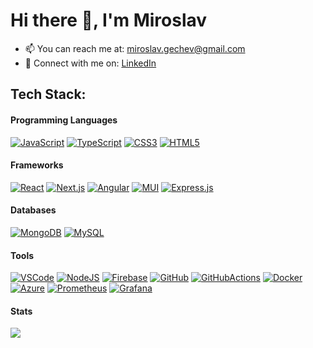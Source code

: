 # Hi there 👋, I'm Miroslav

- 📫 You can reach me at: miroslav.gechev@gmail.com
- 💬 Connect with me on: [LinkedIn](https://www.linkedin.com/in/gechev/)
<!-- - 🔭 Check my resume: [Resume](https://1drv.ms/b/s!AtOFVfabjyWlgagCvXThWVw5vuKYhA?e=J9D8ld) -->

## <!-- 💻 -->Tech Stack:

#### Programming Languages

[![JavaScript](https://skillicons.dev/icons?i=js)](https://javascript.com/)
[![TypeScript](https://skillicons.dev/icons?i=ts)](https://typescriptlang.org/)
[![CSS3](https://skillicons.dev/icons?i=css)](https://www.w3.org/Style/CSS/Overview.en.html)
[![HTML5](https://skillicons.dev/icons?i=html)](https://html.spec.whatwg.org/multipage/)

<!--
[![JavaScript](https://img.shields.io/badge/javascript-%23323330.svg?style=for-the-badge&logo=javascript&logoColor=%23F7DF1E)](https://javascript.com/)
[![TypeScript](https://img.shields.io/badge/typescript-%23007ACC.svg?style=for-the-badge&logo=typescript&logoColor=white)](https://typescriptlang.org/)
[![CSS3](https://img.shields.io/badge/css3-%231572B6.svg?style=for-the-badge&logo=css3&logoColor=white)](https://www.w3.org/Style/CSS/Overview.en.html)
[![HTML5](https://img.shields.io/badge/html5-%23E34F26.svg?style=for-the-badge&logo=html5&logoColor=white)](https://html.spec.whatwg.org/multipage/)
-->

#### Frameworks

[![React](https://skillicons.dev/icons?i=react)](https://react.dev/)
[![Next.js](https://skillicons.dev/icons?i=nextjs)](https://nextjs.org/)
[![Angular](https://skillicons.dev/icons?i=angular)](https://angular.io/)
[![MUI](https://skillicons.dev/icons?i=materialui)](https://mui.com/material-ui/)
[![Express.js](https://skillicons.dev/icons?i=express)](https://expressjs.com/)

#### Databases

[![MongoDB](https://skillicons.dev/icons?i=mongodb)](https://www.mongodb.com/)
[![MySQL](https://skillicons.dev/icons?i=mysql)](https://www.mysql.com/)

#### Tools
[![VSCode](https://skillicons.dev/icons?i=vscode)](https://code.visualstudio.com/)
[![NodeJS](https://skillicons.dev/icons?i=nodejs)](https://nodejs.org/en)
[![Firebase](https://skillicons.dev/icons?i=firebase)](https://firebase.google.com/)
[![GitHub](https://skillicons.dev/icons?i=github)](https://github.com/)
[![GitHubActions](https://skillicons.dev/icons?i=githubactions)](https://github.com/features/actions)
[![Docker](https://skillicons.dev/icons?i=docker)](https://www.docker.com/)
[![Azure](https://skillicons.dev/icons?i=azure)](https://azure.microsoft.com/)
[![Prometheus](https://skillicons.dev/icons?i=prometheus)](https://prometheus.io/)
[![Grafana](https://skillicons.dev/icons?i=grafana)](https://grafana.com/)

#### Stats

![](https://github-readme-stats.vercel.app/api/top-langs/?username=miroslavgechev&hide_border=false&include_all_commits=true&count_private=true&layout=compact#gh-light-mode-only)

<!--
![](https://github-readme-streak-stats.herokuapp.com/?user=miroslavgechev&hide_border=false)
-->

<!--
<p>
<img align="center" height="180px"  src="https://github-readme-stats.vercel.app/api/top-langs/?username=miroslavgechev&hide_border=false&include_all_commits=true&count_private=true&layout=compact#gh-light-mode-only"/>
<img align="center" height="180px"  src="https://github-readme-streak-stats.herokuapp.com/?user=miroslavgechev&hide_border=false" />
</p>
-->

